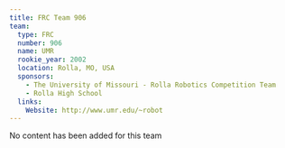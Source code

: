 ```yaml
---
title: FRC Team 906
team:
  type: FRC
  number: 906
  name: UMR
  rookie_year: 2002
  location: Rolla, MO, USA
  sponsors:
    - The University of Missouri - Rolla Robotics Competition Team
    - Rolla High School
  links:
    Website: http://www.umr.edu/~robot
---
```

No content has been added for this team